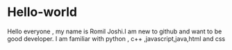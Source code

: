 # Hello-world
Hello everyone , my name is Romil Joshi.I am new to github and want to be good developer. I am familiar with python , c++ ,javascript,java,html and css
